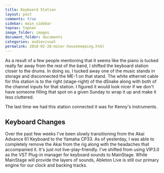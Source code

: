 ```yaml
---
title: Keyboard Station
layout: post
comments: true
sidebar: main_sidebar
topnav: topnav
image_folder: images
document_folder: documents
categories: audiovisual
permalink: 2018-02-28-minor-housekeeping.html
---
```


As a result of a few people mentioning that it seems like the piano is tucked really far away from the rest of the band, I shifted the keyboard station closer to the drums.  In doing so, I tucked away one of the music stands in storage and disconnected the ME-1 on that stand.  The white ethernet cable for this station is to the right (stage-right) of the dSnake along with both of the channel inputs for that station.  I figured it would look nicer if we don't have someone filling that spot on a given Sunday to wrap it up and make it less cluttered.  

The last time we had this station connected it was for Kenny's instruments.

## Keyboard Changes
Over the past few weeks I've been slowly transitioning from the Akai Advance 61 Keyboard to the Yamaha CP33.  As of yesterday, I was able to completely remove the Akai from the rig along with the headaches that accompanied it.  It's just not live-play-friendly.  I've shifted from using VIP3.0 as the VST Plug-in manager for keyboard sounds to MainStage.  While MainStage will provide the layers of sounds, Ableton Live is still our primary engine for our clock and backing tracks.